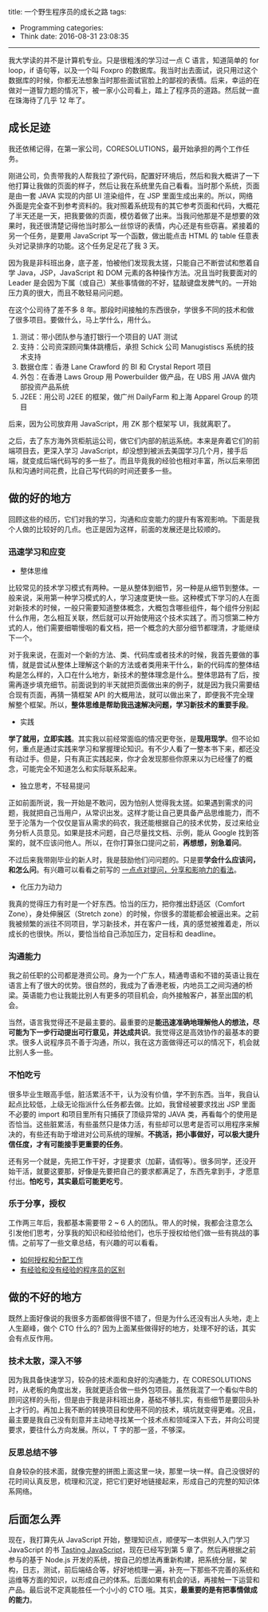 title: 一个野生程序员的成长之路
tags:
  - Programming
categories:
  - Think
date: 2016-08-31 23:08:35
---

我大学读的并不是计算机专业。只是很粗浅的学习过一点 C 语言，知道简单的 for loop，if 语句等，以及一个叫 Foxpro 的数据库。我当时出去面试，说只用过这个数据库的时候，你都无法想象当时那些面试官脸上的鄙视的表情。后来，幸运的在做对一道智力题的情况下，被一家小公司看上，踏上了程序员的道路。然后就一直在珠海待了几乎 12 年了。

## 成长足迹

我还依稀记得，在第一家公司，CORESOLUTIONS，最开始承担的两个工作任务。

刚进公司，负责带我的人帮我拉了源代码，配置好环境后，然后和我大概讲了一下他打算让我做的页面的样子，然后让我在系统里先自己看看。当时那个系统，页面是由一套 JAVA 实现的内部 UI 渲染组件，在 JSP 里面生成出来的。所以，网络外面是完全查不到参考资料的。我对照着系统现有的其它参考页面和代码，大概花了半天还是一天，把我要做的页面，模仿着做了出来。当我问他那是不是想要的效果时，我还很清楚记得他当时那么一丝惊讶的表情，内心还是有些窃喜。紧接着的另一个任务，是要用 JavaScript 写一个函数，做出能点击 HTML 的 table 任意表头对记录排序的功能。这个任务足足花了我 3 天。

因为我是非科班出身，底子差，怕被他们发现我太搓，只能自己不断尝试和憋着自学 Java，JSP，JavaScript 和 DOM 元素的各种操作方法。况且当时我要面对的 Leader 是会因为下属（或自己）某些事情做的不好，猛敲键盘发脾气的。一开始压力真的很大，而且不敢轻易问问题。

在这个公司待了差不多 8 年。那段时间接触的东西很杂，学很多不同的技术和做了很多项目。要做什么，马上学什么，用什么。

1. 测试：带小团队参与渣打银行一个项目的 UAT 测试  
2. 支持：公司资深顾问集体跳槽后，承担 Schick 公司 Manugistiscs 系统的技术支持
3. 数据仓库：香港 Lane Crawford 的 BI 和 Crystal Report 项目
4. 外包：在香港 Laws Group 用 Powerbuilder 做产品，在 UBS 用 JAVA 做内部投资产品系统
5. J2EE：用公司 J2EE 的框架，做广州 DailyFarm 和上海 Apparel Group 的项目

后来，因为公司放弃用 JavaScript，用 ZK 那个框架写 UI，我就离职了。

之后，去了东方海外货柜航运公司，做它们内部的航运系统。本来是奔着它们的前端项目去，更深入学习 JavaScript，却没想到被派去美国学习几个月，接手后端，就变成后端代码写的多一些了。而且毕竟我的经验也相对丰富，所以后来带团队和沟通时间花费，比自己写代码的时间还要多一些。

## 做的好的地方

回顾这些的经历，它们对我的学习，沟通和应变能力的提升有客观影响。下面是我个人做的比较好的几点。也正是因为这样，前面的发展还是比较顺的。

### 迅速学习和应变

* 整体思维

比较常见的技术学习模式有两种。一是从整体到细节，另一种是从细节到整体。一般来说，采用第一种学习模式的人，学习速度更快一些。这种模式下学习的人在面对新技术的时候，一般只需要知道整体概念，大概包含哪些组件，每个组件分别起什么作用，怎么相互关联，然后就可以开始使用这个技术实践了。而习惯第二种方式的人，他们需要细嚼慢咽的看文档，把一个概念的大部分细节都理清，才能继续下一个。

对于我来说，在面对一个新的方法、类、代码库或者技术的时候，我首先要做的事情，就是尝试从整体上理解这个新的方法或者类用来干什么，新的代码库的整体结构是怎么样的，入口在什么地方，新技术的整体理念是什么。整体思路有了后，按需再逐步填充细节。前面说到的半天就把页面做出来的例子，就是因为我只需要结合现有页面，再猜一猜框架 API 的大概用法，就可以做出来了，即便我不完全理解整个框架。所以，**整体思维是帮助我迅速解决问题，学习新技术的重要手段**。

* 实践

**学了就用，立即实践**。其实我以前经常面临的情况更夸张，是**现用现学**。但不论如何，重点是通过实践来学习和掌握理论知识。有不少人看了一整本书下来，都还没有动过手。但是，只有真正实践起来，你才会发现那些你原来以为已经懂了的概念，可能完全不知道怎么和实际联系起来。

* 独立思考，不轻易提问

正如前面所说，我一开始是不敢问，因为怕别人觉得我太搓。如果遇到需求的问题，我就把自己当用户，从常识出发。这样才能让自己更具备产品思维能力，而不至于沦落为一个仅仅是盲从需求的码农，我还能根据自己的技术优势，反过来给业务分析人员意见。如果是技术问题，自己尽量找文档、示例，能从 Google 找到答案的，就不应该问他人。所以，在你打算张口提问之前，**再想想，别急着问**。

不过后来我带刚毕业的新人时，我是鼓励他们问问题的。只是要**学会什么应该问，和怎么问**。有兴趣可以看看之前写的 [一点点对提问，分享和影响力的看法][]。  

[一点点对提问，分享和影响力的看法]: http://www.thinkingincrowd.me/2013/05/28/how-to-ask-share-and-influence/

* 化压力为动力

我真的觉得压力有时是一个好东西。恰当的压力，把你推出舒适区（Comfort Zone），身处伸展区（Stretch zone）的时候，你很多的潜能都会被逼出来。之前我被频繁的派往不同项目，学习新技术，并在客户一线，真的感觉被推着走，所以成长的也很快。所以，要恰当给自己添加压力，定目标和 deadline。

### 沟通能力

我之前任职的公司都是港资公司。身为一个广东人，精通粤语和不错的英语让我在语言上有了很大的优势。很自然的，我成为了香港老板，内地员工之间沟通的桥梁。英语能力也让我能比别人有更多的项目机会，向外接触客户，甚至出国的机会。

当然，语言我觉得还不是最主要的。最重要的是**能迅速准确地理解他人的想法，尽可能为下一步行动提出可行意见，并达成共识**。我觉得这是高效协作的最基本的要求。很多人说程序员不善于沟通，所以，我在这方面做得还可以的情况下，机会就比别人多一些。

### 不怕吃亏

很多毕业生眼高手低，脏活累活不干，认为没有价值，学不到东西。当年，我自认起点比较低，上级无论指派什么任务都去做。比如，我曾经被要求找出 JSP 里面不必要的 import 和项目里所有只捕获了顶级异常的 JAVA 类，再看每个的使用是否恰当。这些脏累活，有些虽然只是体力活，有些却可以思考是否可以用程序来解决的，有些还有助于增进对公司系统的理解。**不挑活，把小事做好，可以极大提升信任度，才有可能接手更重要的任务**。

还有另一个就是，先把工作干好，才提要求（加薪，请假等）。很多同学，还没开始干活，就要这要那，好像是先要把自己的要求都满足了，东西先拿到手，才愿意付出。**怕吃亏，其实最后可能更吃亏**。

### 乐于分享，授权

工作两三年后，我都基本需要带 2 ~ 6 人的团队。带人的时候，我都会注意怎么引发他们思考，分享我的知识和经验给他们，也乐于授权给他们做一些有挑战的事情。之前写了一些文章总结，有兴趣的可以看看。  

* [如何授权和分配工作][]  
* [有经验和没有经验的程序员的区别][]

[如何授权和分配工作]: http://www.thinkingincrowd.me/2016/03/08/How-to-delegate/
[有经验和没有经验的程序员的区别]: http://www.thinkingincrowd.me/2016/03/08/Novice-vs-Experienced/

## 做的不好的地方

既然上面好像说的我很多方面都做得很不错了，但是为什么还没有出人头地，走上人生巅峰，做个 CTO 什么的? 因为上面某些做得好的地方，处理不好的话，其实会有点反作用。

### 技术太散，深入不够

因为我具备快速学习，较杂的技术面和良好的沟通能力，在 CORESOLUTIONS 时，从老板的角度出发，我就更适合做一些外包项目。虽然我混了一个看似牛B的顾问这样的头衔，但是由于我是非科班出身，基础不够扎实，有些细节是要回头补上才行的。再加上我不断的转换项目和使用不同的技术，填坑就变得更难。况且，最主要是我自己没有刻意并主动地寻找某一个技术点和领域深入下去，并向公司提要求，要往什么方向发展。所以，T 字的那一竖，不够深。

### 反思总结不够

自身较杂的技术面，就像完整的拼图上面这里一块，那里一块一样。自己没很好的花时间认真反思，梳理和沉淀，把它们更好地链接起来，形成自己的完整的知识体系网络。


## 后面怎么弄

[Tasting JavaScript]: https://leanpub.com/tasting-javascript

现在，我打算先从 JavaScript 开始，整理知识点，顺便写一本供别人入门学习 JavaScript 的书 [Tasting JavaScript][]，现在已经写到第 5 章了。然后再根据之前参与的基于 Node.js 开发的系统，按自己的想法再重新构建，把系统分层，架构，日志，测试，前后端结合等，好好地梳理一遍，补充一下那些不完善的系统和运维等方面的知识，以形成自己的体系。后面如果有机会的话，再接触一下运营和产品。最后说不定真能胜任一个小小的 CTO 哦。其实，**最重要的是有把事情做成的能力**。

